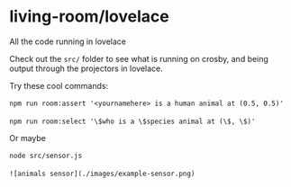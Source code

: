 # living-room/lovelace

All the code running in lovelace

Check out the `src/` folder to see what is running on crosby, and being output through the projectors in lovelace.

Try these cool commands:

    npm run room:assert '<yournamehere> is a human animal at (0.5, 0.5)'

    npm run room:select '\$who is a \$species animal at (\$, \$)'

Or maybe

    node src/sensor.js

    ![animals sensor](./images/example-sensor.png)
